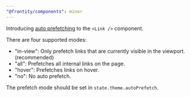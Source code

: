 ```yaml
---
"@frontity/components": minor
---
```


Introducing [auto prefetching](https://community.frontity.org/t/auto-prefetch-data/886) to the `<Link />` component.

There are four supported modes:

- "in-view": Only prefetch links that are currently visible in the viewport. (recommended)
- "all": Prefetches all internal links on the page.
- "hover": Prefetches links on hover.
- "no": No auto prefetch.

The prefetch mode should be set in `state.theme.autoPrefetch`.
